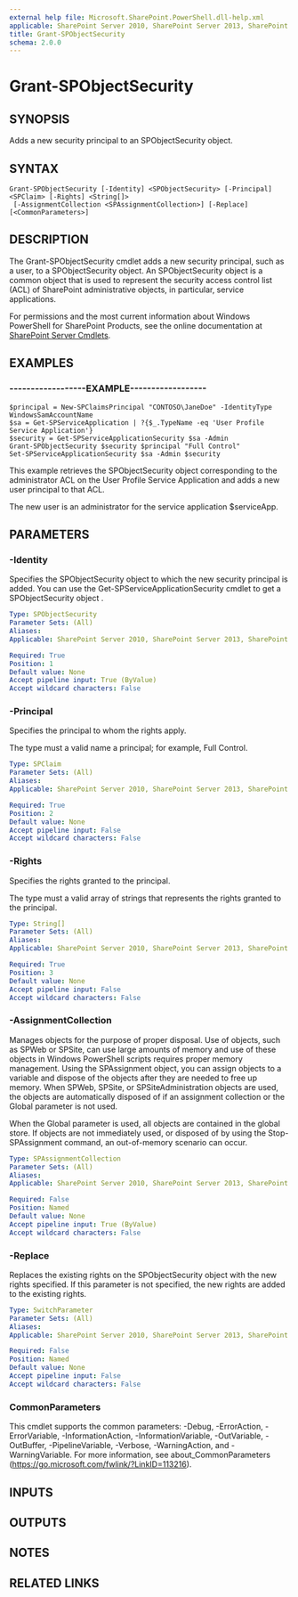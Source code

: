 ```yaml
---
external help file: Microsoft.SharePoint.PowerShell.dll-help.xml
applicable: SharePoint Server 2010, SharePoint Server 2013, SharePoint Server 2016, SharePoint Server 2019
title: Grant-SPObjectSecurity
schema: 2.0.0
---
```


# Grant-SPObjectSecurity

## SYNOPSIS

Adds a new security principal to an SPObjectSecurity object.



## SYNTAX

```
Grant-SPObjectSecurity [-Identity] <SPObjectSecurity> [-Principal] <SPClaim> [-Rights] <String[]>
 [-AssignmentCollection <SPAssignmentCollection>] [-Replace] [<CommonParameters>]
```

## DESCRIPTION
The Grant-SPObjectSecurity cmdlet adds a new security principal, such as a user, to a SPObjectSecurity object.
An SPObjectSecurity object is a common object that is used to represent the security access control list (ACL) of SharePoint administrative objects, in particular, service applications.

For permissions and the most current information about Windows PowerShell for SharePoint Products, see the online documentation at [SharePoint Server Cmdlets](https://docs.microsoft.com/powershell/sharepoint/sharepoint-server/sharepoint-server-cmdlets).

## EXAMPLES

### ------------------EXAMPLE------------------ 
```
$principal = New-SPClaimsPrincipal "CONTOSO\JaneDoe" -IdentityType WindowsSamAccountName 
$sa = Get-SPServiceApplication | ?{$_.TypeName -eq 'User Profile Service Application'}
$security = Get-SPServiceApplicationSecurity $sa -Admin
Grant-SPObjectSecurity $security $principal "Full Control"
Set-SPServiceApplicationSecurity $sa -Admin $security
```

This example retrieves the SPObjectSecurity object corresponding to the administrator ACL on the User Profile Service Application and adds a new user principal to that ACL.

The new user is an administrator for the service application $serviceApp.

## PARAMETERS

### -Identity
Specifies the SPObjectSecurity object to which the new security principal is added.
You can use the Get-SPServiceApplicationSecurity cmdlet to get a SPObjectSecurity object .

```yaml
Type: SPObjectSecurity
Parameter Sets: (All)
Aliases: 
Applicable: SharePoint Server 2010, SharePoint Server 2013, SharePoint Server 2016, SharePoint Server 2019

Required: True
Position: 1
Default value: None
Accept pipeline input: True (ByValue)
Accept wildcard characters: False
```

### -Principal
Specifies the principal to whom the rights apply.

The type must a valid name a principal; for example, Full Control.

```yaml
Type: SPClaim
Parameter Sets: (All)
Aliases: 
Applicable: SharePoint Server 2010, SharePoint Server 2013, SharePoint Server 2016, SharePoint Server 2019

Required: True
Position: 2
Default value: None
Accept pipeline input: False
Accept wildcard characters: False
```

### -Rights
Specifies the rights granted to the principal.

The type must a valid array of strings that represents the rights granted to the principal.

```yaml
Type: String[]
Parameter Sets: (All)
Aliases: 
Applicable: SharePoint Server 2010, SharePoint Server 2013, SharePoint Server 2016, SharePoint Server 2019

Required: True
Position: 3
Default value: None
Accept pipeline input: False
Accept wildcard characters: False
```

### -AssignmentCollection
Manages objects for the purpose of proper disposal.
Use of objects, such as SPWeb or SPSite, can use large amounts of memory and use of these objects in Windows PowerShell scripts requires proper memory management.
Using the SPAssignment object, you can assign objects to a variable and dispose of the objects after they are needed to free up memory.
When SPWeb, SPSite, or SPSiteAdministration objects are used, the objects are automatically disposed of if an assignment collection or the Global parameter is not used.

When the Global parameter is used, all objects are contained in the global store.
If objects are not immediately used, or disposed of by using the Stop-SPAssignment command, an out-of-memory scenario can occur.

```yaml
Type: SPAssignmentCollection
Parameter Sets: (All)
Aliases: 
Applicable: SharePoint Server 2010, SharePoint Server 2013, SharePoint Server 2016, SharePoint Server 2019

Required: False
Position: Named
Default value: None
Accept pipeline input: True (ByValue)
Accept wildcard characters: False
```

### -Replace
Replaces the existing rights on the SPObjectSecurity object with the new rights specified.
If this parameter is not specified, the new rights are added to the existing rights.

```yaml
Type: SwitchParameter
Parameter Sets: (All)
Aliases: 
Applicable: SharePoint Server 2010, SharePoint Server 2013, SharePoint Server 2016, SharePoint Server 2019

Required: False
Position: Named
Default value: None
Accept pipeline input: False
Accept wildcard characters: False
```

### CommonParameters
This cmdlet supports the common parameters: -Debug, -ErrorAction, -ErrorVariable, -InformationAction, -InformationVariable, -OutVariable, -OutBuffer, -PipelineVariable, -Verbose, -WarningAction, and -WarningVariable. For more information, see about_CommonParameters (https://go.microsoft.com/fwlink/?LinkID=113216).

## INPUTS

## OUTPUTS

## NOTES

## RELATED LINKS

